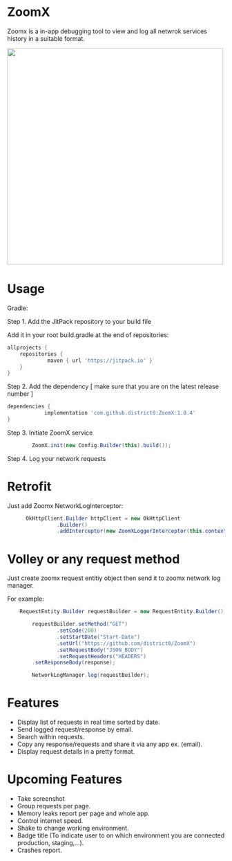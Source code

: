 # ZoomX

Zoomx is a in-app debugging tool to view and log all netwrok services history in a suitable format. 

<img src="https://j.gifs.com/ANmr79.gif" width="500" height="500" />

# Usage

Gradle:

Step 1. Add the JitPack repository to your build file

Add it in your root build.gradle at the end of repositories:

```gradle 
allprojects {
	repositories {
		     maven { url 'https://jitpack.io' }
	}
}
```
  
Step 2. Add the dependency [ make sure that you are on the latest release number ]

```gradle
dependencies {
	        implementation 'com.github.district0:ZoomX:1.0.4'
}
```
  
Step 3. Initiate ZoomX service
```java
        ZoomX.init(new Config.Builder(this).build());
```
Step 4. Log your network requests 
        
# Retrofit
Just add Zoomx NetworkLogInterceptor:
```java	  
	  OkHttpClient.Builder httpClient = new OkHttpClient
                .Builder()
                .addInterceptor(new ZoomXLoggerInterceptor(this.context));
```

# Volley or any request method 

Just create zoomx request entitiy object then send it to zoomx network log manager. 
	  
For example: 
	
```java
	RequestEntity.Builder requestBuilder = new RequestEntity.Builder();

        requestBuilder.setMethod("GET")
                .setCode(200)
                .setStartDate("Start-Date")
                .setUrl("https://github.com/district0/ZoomX")
                .setRequestBody("JSON_BODY")
                .setRequestHeaders("HEADERS")
		.setResponseBody(response);

        NetworkLogManager.log(requestBuilder);
```

# Features 
  - Display list of requests in real time sorted by date. 
  - Send logged request/response by email.   
  - Search within requests.  
  - Copy any response/requests and share it via any app ex. (email). 
  - Display request details in a pretty format.
  
  # Upcoming Features
  - Take screenshot
  - Group requests per page. 
  - Memory leaks report per page and whole app. 
  - Control internet speed.
  - Shake to change working environment. 
  - Badge title (To indicate user to on which environment you are connected production, staging,...).
  - Crashes report.

